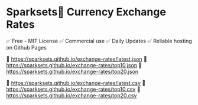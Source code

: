 # Sparksets💱 Currency Exchange Rates
✅ Free - MIT License
✅ Commercial use
✅ Daily Updates
✅ Reliable hosting on Github Pages

📁 https://sparksets.github.io/exchange-rates/latest.json
📁 https://sparksets.github.io/exchange-rates/top10.json
📁 https://sparksets.github.io/exchange-rates/top20.json

📁 https://sparksets.github.io/exchange-rates/latest.csv
📁 https://sparksets.github.io/exchange-rates/top10.csv
📁 https://sparksets.github.io/exchange-rates/top20.csv